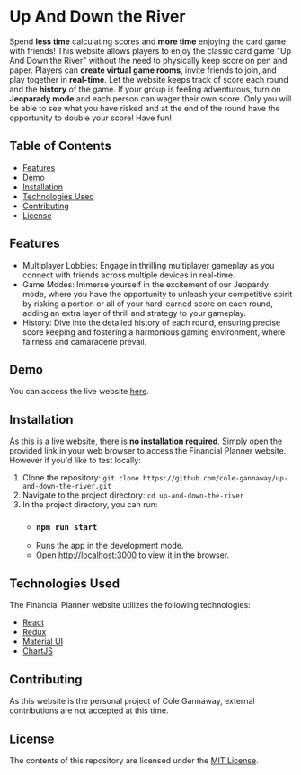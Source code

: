 # Up And Down the River

Spend **less time** calculating scores and **more time** enjoying the card game with friends! This website allows players to enjoy the classic card game "Up And Down the River" without the need to physically keep score on pen and paper. Players can **create virtual game rooms**, invite friends to join, and play together in **real-time**. Let the website keeps track of score each round and the **history** of the game. If your group is feeling adventurous, turn on **Jeoparady mode** and each person can wager their own score. Only you will be able to see what you have risked and at the end of the round have the opportunity to double your score! Have fun!

## Table of Contents

- [Features](#features)
- [Demo](#demo)
- [Installation](#installation)
- [Technologies Used](#technologies-used)
- [Contributing](#contributing)
- [License](#license)


## Features

- Multiplayer Lobbies: Engage in thrilling multiplayer gameplay as you connect with friends across multiple devices in real-time.
- Game Modes: Immerse yourself in the excitement of our Jeopardy mode, where you have the opportunity to unleash your competitive spirit by risking a portion or all of your hard-earned score on each round, adding an extra layer of thrill and strategy to your gameplay.
- History: Dive into the detailed history of each round, ensuring precise score keeping and fostering a harmonious gaming environment, where fairness and camaraderie prevail.

## Demo

You can access the live website [here](https://www.colegannaway.com/up-and-down-the-river/).

## Installation

As this is a live website, there is **no installation required**. Simply open the provided link in your web browser to access the Financial Planner website. However if you'd like to test locally:

1. Clone the repository: `git clone https://github.com/cole-gannaway/up-and-down-the-river.git`
2. Navigate to the project directory: `cd up-and-down-the-river`
3. In the project directory, you can run:
    - ### `npm run start`
    - Runs the app in the development mode.<br />
    - Open [http://localhost:3000](http://localhost:3000) to view it in the browser.


## Technologies Used

The Financial Planner website utilizes the following technologies:

- [React](https://react.dev/)
- [Redux](https://redux.js.org/)
- [Material UI](https://www.mui.com/)
- [ChartJS](https://www.chartjs.org/)

## Contributing

As this website is the personal project of Cole Gannaway, external contributions are not accepted at this time.

## License

The contents of this repository are licensed under the [MIT License](LICENSE).
